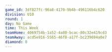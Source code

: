 ```yaml
---
game_id: 3df827fc-96a8-4170-9b4b-496116b4c620
division: U10
round: 1
day: No Game
time: This Week
teamHome: 4069754b-1a52-4a80-bcac-80c32e419cd3
teamAway: acd5e916-5565-46f8-a17f-bc239694a0e7
diamond: 0
---
```

